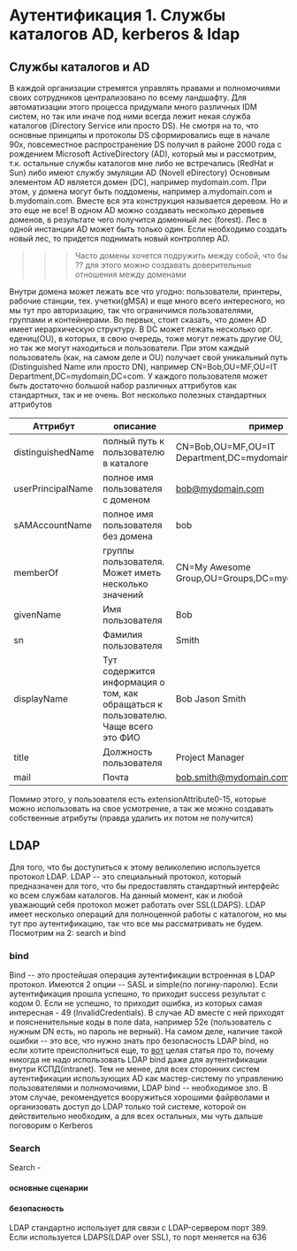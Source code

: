 # Аутентификация 1. Службы каталогов AD, kerberos & ldap
## Службы каталогов и AD
В каждой организации стремятся управлять правами и полномочиями своих сотрудников централизовано по всему ландшафту. Для автоматизации этого процесса придумали много различных IDM систем, но так или иначе под ними всегда лежит некая служба каталогов (Directory Service или просто DS). Не смотря на то, что основные принципы и протоколы DS сформировались еще в начале 90х, повсеместное распространение DS получил в районе 2000 года с рождением Microsoft ActiveDirectory (AD), который мы и рассмотрим, т.к. остальные службы каталогов мне либо не встречались (RedHat и Sun) либо имеют службу эмуляции AD (Novell eDirectory)
Основным элементом AD является домен (DC), например mydomain.com. При этом, у домена могут быть поддомены, например a.mydomain.com и b.mydomain.com. Вместе вся эта конструкция называется деревом. Но и это еще не все! В одном AD можно создавать несколько деревьев доменов, в результате чего получится доменный лес (forest). Лес в одной инстанции AD может быть только один. Если необходимо создать новый лес, то придется поднимать новый контроллер AD.
>>> Часто домены хочется подружить между собой, что бы ?? для этого можно создавать доверительные отношения между доменами

Внутри домена может лежать все что угодно: пользователи, принтеры, рабочие станции, тех. учетки(gMSA) и еще много всего интересного, но мы тут про авторизацию, так что ограничимся пользователями, группами и контейнерами. Во первых, стоит сказать, что домен AD имеет иерархическую структуру. В DC может лежать несколько орг. едениц(OU), в которых, в свою очередь, тоже могут лежать другие OU, но так же могут находиться и пользователи. При этом каждый пользователь (как, на самом деле и OU) получает свой уникальный путь (Distinguished Name или просто DN), например CN=Bob,OU=MF,OU=IT Department,DC=mydomain,DC=com. 
У каждого пользователя может быть достаточно большой набор различных аттрибутов как стандартных, так и не очень. Вот несколько полезных стандартных аттрибутов

| Аттрибут | описание | пример |
| --- | --- | ---- |
| distinguishedName | полный путь к пользователю в каталоге | CN=Bob,OU=MF,OU=IT Department,DC=mydomain,DC=com |
| userPrincipalName | полное имя пользователя с доменом | bob@mydomain.com |
| sAMAccountName | полное имя пользователя без домена | bob |
| memberOf | группы пользователя. Может иметь несколько значений | CN=My Awesome Group,OU=Groups,DC=mydomain,DC=com |
| givenName | Имя пользователя | Bob |
| sn | Фамилия пользователя | Smith |
| displayName | Тут содержится информация о том, как обращаться к пользователю. Чаще всего это ФИО | Bob Jason Smith |
| title | Должность пользователя | Project Manager |
| mail | Почта | bob.smith@mydomain.com |

Помимо этого, у пользователя есть extensionAttribute0-15, которые можно использовать на свое усмотрение, а так же можно создавать собственные атрибуты (правда удалить их потом не получится)
## LDAP
Для того, что бы доступиться к этому великолепию используется протокол LDAP. LDAP -- это специальный протокол, который предназначен для того, что бы предоставлять стандартный интерфейс ко всем службам каталогов. На данный момент, как и любой уважающий себя протокол может работать over SSL(LDAPS). LDAP имеет несколько операций для полноценной работы с каталогом, но мы тут про аутентификацию, так что все мы рассматривать не будем. Посмотрим на 2: search и bind

### bind
Bind -- это простейшая операция аутентификации встроенная в LDAP протокол. Имеются 2 опции -- SASL и simple(по логину-паролю). Если аутентификация прошла успешно, то приходит success результат с кодом 0. Если не успешно, то приходит ошибка, из которых самая интересная - 49 (InvalidCredentials). В случае AD вместе с ней приходят и поясненительные коды в поле data, например 52e (пользователь с нужным DN есть, но пароль не верный). На самом деле, наличие такой ошибки -- это все, что нужно знать про безопасность LDAP bind, но если хотите преисполниться еще, то [вот](https://habr.com/ru/companies/avanpost/articles/484186/) целая статья про то, почему никогда не надо использовать LDAP bind даже для аутентификации внутри КСПД(intranet). Тем не менее, для всех сторонних систем аутентификации использующих AD как мастер-систему по управлению пользователями и полномочиями, LDAP bind -- необходимое зло. В этом случае, рекомендуется вооружиться хорошими файрволами и организовать доступ до LDAP только той системе, которой он действительно необходим, а для всех остальных, мы чуть дальше поговорим о Kerberos

### Search
Search - 
#### основные сценарии
#### безопасность
LDAP стандартно использует для связи с LDAP-сервером порт 389. Если используется LDAPS(LDAP over SSL), то порт меняется на 636